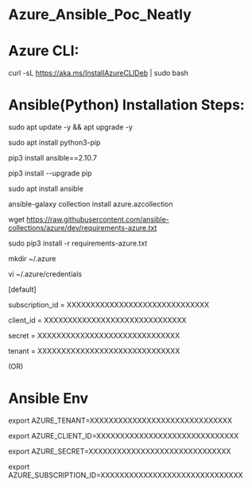 # Azure_Ansible_Poc_Neatly


Azure CLI:
=========
curl -sL https://aka.ms/InstallAzureCLIDeb | sudo bash


Ansible(Python) Installation Steps:
===================================

sudo apt update -y && apt upgrade -y

sudo apt install python3-pip

pip3 install ansible==2.10.7

pip3 install --upgrade pip

sudo apt install ansible

ansible-galaxy collection install azure.azcollection

wget https://raw.githubusercontent.com/ansible-collections/azure/dev/requirements-azure.txt

sudo pip3 install -r requirements-azure.txt


mkdir ~/.azure

vi ~/.azure/credentials


[default]

subscription_id = XXXXXXXXXXXXXXXXXXXXXXXXXXXXXX

client_id = XXXXXXXXXXXXXXXXXXXXXXXXXXXXXX

secret = XXXXXXXXXXXXXXXXXXXXXXXXXXXXXX

tenant = XXXXXXXXXXXXXXXXXXXXXXXXXXXXXX


(OR)


Ansible Env
============

export AZURE_TENANT=XXXXXXXXXXXXXXXXXXXXXXXXXXXXXX

export AZURE_CLIENT_ID=XXXXXXXXXXXXXXXXXXXXXXXXXXXXXX

export AZURE_SECRET=XXXXXXXXXXXXXXXXXXXXXXXXXXXXXX

export AZURE_SUBSCRIPTION_ID=XXXXXXXXXXXXXXXXXXXXXXXXXXXXXX
